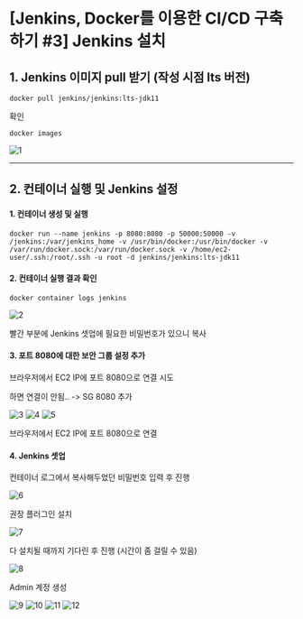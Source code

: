 # [Jenkins, Docker를 이용한 CI/CD 구축하기 #3] Jenkins 설치

## 1. Jenkins 이미지 pull 받기 (작성 시점 lts 버전)

```
docker pull jenkins/jenkins:lts-jdk11
```

확인

```
docker images
```

![1](./images/1.png)

---

## 2. 컨테이너 실행 및 Jenkins 설정

#### 1. 컨테이너 생성 및 실행

```
docker run --name jenkins -p 8080:8080 -p 50000:50000 -v /jenkins:/var/jenkins_home -v /usr/bin/docker:/usr/bin/docker -v /var/run/docker.sock:/var/run/docker.sock -v /home/ec2-user/.ssh:/root/.ssh -u root -d jenkins/jenkins:lts-jdk11
```

#### 2. 컨테이너 실행 결과 확인

```
docker container logs jenkins
```

![2](./images/2.png)

빨간 부분에 Jenkins 셋업에 필요한 비밀번호가 있으니 복사

#### 3. 포트 8080에 대한 보안 그룹 설정 추가

브라우저에서 EC2 IP에 포트 8080으로 연결 시도

하면 연결이 안됨.. -> SG 8080 추가

![3](./images/3.png)
![4](./images/4.png)
![5](./images/5.png)

브라우저에서 EC2 IP에 포트 8080으로 연결

#### 4. Jenkins 셋업

컨테이너 로그에서 복사해두었던 비밀번호 입력 후 진행

![6](./images/6.png)

권장 플러그인 설치

![7](./images/7.png)

다 설치될 때까지 기다린 후 진행 (시간이 좀 걸릴 수 있음)

![8](./images/8.png)

Admin 계정 생성

![9](./images/9.png)
![10](./images/10.png)
![11](./images/11.png)
![12](./images/12.png)